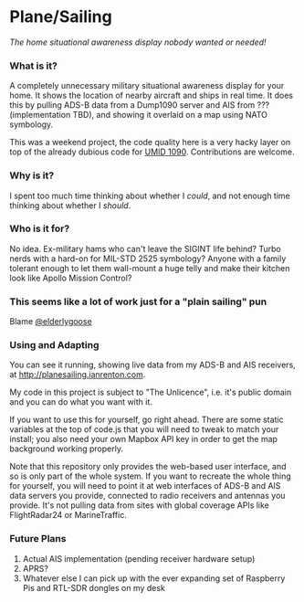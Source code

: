 # Plane/Sailing

*The home situational awareness display nobody wanted or needed!*

### What is it?

A completely unnecessary military situational awareness display for your home. It shows the location of nearby aircraft and ships in real time. It does this by pulling ADS-B data from a Dump1090 server and AIS from ??? (implementation TBD), and showing it overlaid on a map using NATO symbology.

This was a weekend project, the code quality here is a very hacky layer on top of the already dubious code for [UMID 1090](https://github.com/ianrenton/umid1090). Contributions are welcome.

### Why is it?

I spent too much time thinking about whether I *could*, and not enough time thinking about whether I *should*.

### Who is it for?

No idea. Ex-military hams who can't leave the SIGINT life behind? Turbo nerds with a hard-on for MIL-STD 2525 symbology? Anyone with a family tolerant enough to let them wall-mount a huge telly and make their kitchen look like Apollo Mission Control?

### This seems like a lot of work just for a "plain sailing" pun

Blame [@elderlygoose](https://twitter.com/ElderlyGoose)

### Using and Adapting

You can see it running, showing live data from my ADS-B and AIS receivers, at http://planesailing.ianrenton.com.

My code in this project is subject to "The Unlicence", i.e. it's public domain and you can do what you want with it.

If you want to use this for yourself, go right ahead. There are some static variables at the top of code.js that you will need to tweak to match your install; you also need your own Mapbox API key in order to get the map background working properly.

Note that this repository only provides the web-based user interface, and so is only part of the whole system. If you want to recreate the whole thing for yourself, you will need to point it at web interfaces of ADS-B and AIS data servers you provide, connected to radio receivers and antennas you provide. It's not pulling data from sites with global coverage APIs like FlightRadar24 or MarineTraffic.

### Future Plans

1. Actual AIS implementation (pending receiver hardware setup)
2. APRS?
3. Whatever else I can pick up with the ever expanding set of Raspberry Pis and RTL-SDR dongles on my desk
